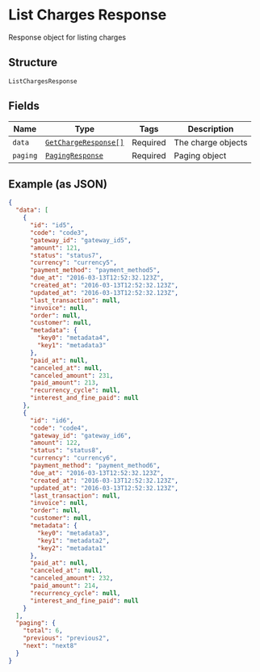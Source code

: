 
# List Charges Response

Response object for listing charges

## Structure

`ListChargesResponse`

## Fields

| Name | Type | Tags | Description |
|  --- | --- | --- | --- |
| `data` | [`GetChargeResponse[]`](../../doc/models/get-charge-response.md) | Required | The charge objects |
| `paging` | [`PagingResponse`](../../doc/models/paging-response.md) | Required | Paging object |

## Example (as JSON)

```json
{
  "data": [
    {
      "id": "id5",
      "code": "code3",
      "gateway_id": "gateway_id5",
      "amount": 121,
      "status": "status7",
      "currency": "currency5",
      "payment_method": "payment_method5",
      "due_at": "2016-03-13T12:52:32.123Z",
      "created_at": "2016-03-13T12:52:32.123Z",
      "updated_at": "2016-03-13T12:52:32.123Z",
      "last_transaction": null,
      "invoice": null,
      "order": null,
      "customer": null,
      "metadata": {
        "key0": "metadata4",
        "key1": "metadata3"
      },
      "paid_at": null,
      "canceled_at": null,
      "canceled_amount": 231,
      "paid_amount": 213,
      "recurrency_cycle": null,
      "interest_and_fine_paid": null
    },
    {
      "id": "id6",
      "code": "code4",
      "gateway_id": "gateway_id6",
      "amount": 122,
      "status": "status8",
      "currency": "currency6",
      "payment_method": "payment_method6",
      "due_at": "2016-03-13T12:52:32.123Z",
      "created_at": "2016-03-13T12:52:32.123Z",
      "updated_at": "2016-03-13T12:52:32.123Z",
      "last_transaction": null,
      "invoice": null,
      "order": null,
      "customer": null,
      "metadata": {
        "key0": "metadata3",
        "key1": "metadata2",
        "key2": "metadata1"
      },
      "paid_at": null,
      "canceled_at": null,
      "canceled_amount": 232,
      "paid_amount": 214,
      "recurrency_cycle": null,
      "interest_and_fine_paid": null
    }
  ],
  "paging": {
    "total": 6,
    "previous": "previous2",
    "next": "next8"
  }
}
```

